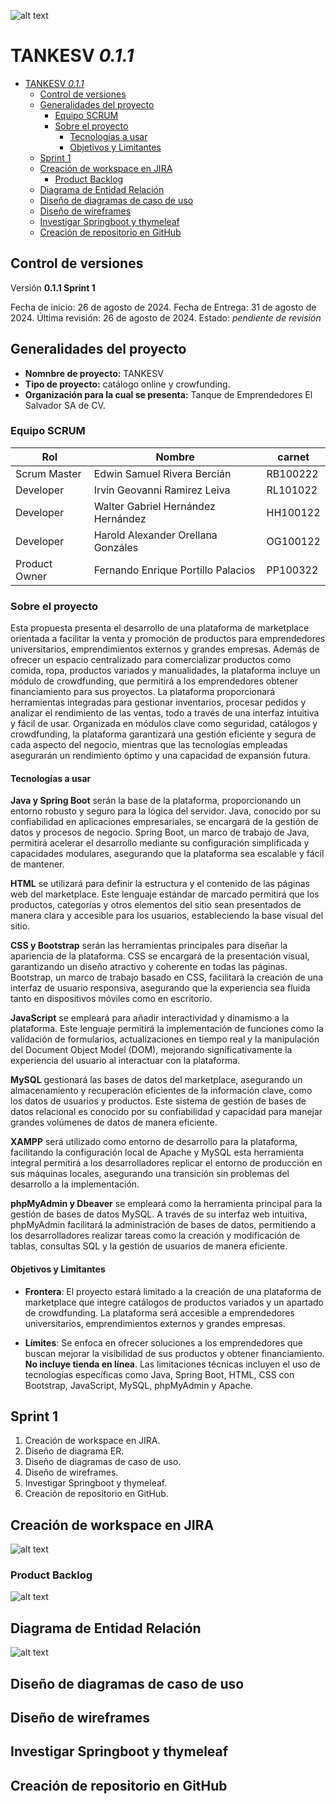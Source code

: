 ![alt text](</Docs/Sprints/IMG/Portada.png>)

# TANKESV *0.1.1*

- [TANKESV *0.1.1*](#tankesv-011)
  - [Control de versiones](#control-de-versiones)
  - [Generalidades del proyecto](#generalidades-del-proyecto)
    - [Equipo SCRUM](#equipo-scrum)
    - [Sobre el proyecto](#sobre-el-proyecto)
      - [Tecnologías a usar](#tecnologías-a-usar)
      - [Objetivos y Limitantes](#objetivos-y-limitantes)
  - [Sprint 1](#sprint-1)
  - [Creación de workspace en JIRA](#creación-de-workspace-en-jira)
    - [Product Backlog](#product-backlog)
  - [Diagrama de Entidad Relación](#diagrama-de-entidad-relación)
  - [Diseño de diagramas de caso de uso](#diseño-de-diagramas-de-caso-de-uso)
  - [Diseño de wireframes](#diseño-de-wireframes)
  - [Investigar Springboot y thymeleaf](#investigar-springboot-y-thymeleaf)
  - [Creación de repositorio en GitHub](#creación-de-repositorio-en-github)

## Control de versiones

Versión **0.1.1 Sprint 1**

Fecha de inicio: 26 de agosto de 2024.
Fecha de Entrega: 31 de agosto de 2024.
Última revisión: 26 de agosto de 2024.
Estado: *pendiente de revisión*

## Generalidades del proyecto

- **Nomnbre de proyecto:** TANKESV
- **Tipo de proyecto:** catálogo online y crowfunding.
- **Organización para la cual se presenta:** Tanque de Emprendedores El Salvador SA de CV.

### Equipo SCRUM

| **Rol**          | **Nombre**                              | **carnet** |
|------------------|-----------------------------------------|------------|
| Scrum Master     | Edwin Samuel Rivera Bercián             | RB100222  |
| Developer        | Irvin Geovanni Ramirez Leiva            |RL101022    |
| Developer        | Walter Gabriel Hernández Hernández      | HH100122   |
| Developer        | Harold Alexander Orellana Gonzáles      |OG100122    |
| Product Owner    | Fernando Enrique Portillo Palacios      | PP100322   |

### Sobre el proyecto

Esta propuesta presenta el desarrollo de una plataforma de marketplace orientada a facilitar la venta y promoción de productos para emprendedores universitarios, emprendimientos externos y grandes empresas. Además de ofrecer un espacio centralizado para comercializar productos como comida, ropa, productos variados y manualidades, la plataforma incluye un módulo de crowdfunding, que permitirá a los emprendedores obtener financiamiento para sus proyectos. La plataforma proporcionará herramientas integradas para gestionar inventarios, procesar pedidos y analizar el rendimiento de las ventas, todo a través de una interfaz intuitiva y fácil de usar. Organizada en módulos clave como seguridad, catálogos y crowdfunding, la plataforma garantizará una gestión eficiente y segura de cada aspecto del negocio, mientras que las tecnologías empleadas asegurarán un rendimiento óptimo y una capacidad de expansión futura.

#### Tecnologías a usar

**Java y Spring Boot** serán la base de la plataforma, proporcionando un entorno robusto y seguro para la lógica del servidor. Java, conocido por su confiabilidad en aplicaciones empresariales, se encargará de la gestión de datos y procesos de negocio. Spring Boot, un marco de trabajo de Java, permitirá acelerar el desarrollo mediante su configuración simplificada y capacidades modulares, asegurando que la plataforma sea escalable y fácil de mantener.

**HTML** se utilizará para definir la estructura y el contenido de las páginas web del marketplace. Este lenguaje estándar de marcado permitirá que los productos, categorías y otros elementos del sitio sean presentados de manera clara y accesible para los usuarios, estableciendo la base visual del sitio.

**CSS y Bootstrap** serán las herramientas principales para diseñar la apariencia de la plataforma. CSS se encargará de la presentación visual, garantizando un diseño atractivo y coherente en todas las páginas. Bootstrap, un marco de trabajo basado en CSS, facilitará la creación de una interfaz de usuario responsiva, asegurando que la experiencia sea fluida tanto en dispositivos móviles como en escritorio.

**JavaScript** se empleará para añadir interactividad y dinamismo a la plataforma. Este lenguaje permitirá la implementación de funciones como la validación de formularios, actualizaciones en tiempo real y la manipulación del Document Object Model (DOM), mejorando significativamente la experiencia del usuario al interactuar con la plataforma.

**MySQL** gestionará las bases de datos del marketplace, asegurando un almacenamiento y recuperación eficientes de la información clave, como los datos de usuarios y productos. Este sistema de gestión de bases de datos relacional es conocido por su confiabilidad y capacidad para manejar grandes volúmenes de datos de manera eficiente.

**XAMPP** será utilizado como entorno de desarrollo para la plataforma, facilitando la configuración local de Apache y MySQL esta herramienta integral permitirá a los desarrolladores replicar el entorno de producción en sus máquinas locales, asegurando una transición sin problemas del desarrollo a la implementación.

**phpMyAdmin y Dbeaver** se empleará como la herramienta principal para la gestión de bases de datos MySQL. A través de su interfaz web intuitiva, phpMyAdmin facilitará la administración de bases de datos, permitiendo a los desarrolladores realizar tareas como la creación y modificación de tablas, consultas SQL y la gestión de usuarios de manera eficiente.

<!-- Añadir 5. Investigar Springboot y thymeleaf. -->

#### Objetivos y Limitantes

<!-- Extiende esto un poco más -->

- **Frontera**: El proyecto estará limitado a la creación de una plataforma de marketplace que integre catálogos de productos variados y un apartado de crowdfunding. La plataforma será accesible a emprendedores universitarios, emprendimientos externos y grandes empresas.
  
- **Límites**: Se enfoca en ofrecer soluciones a los emprendedores que buscan mejorar la visibilidad de sus productos y obtener financiamiento. **No incluye tienda en línea**. Las limitaciones técnicas incluyen el uso de tecnologías específicas como Java, Spring Boot, HTML, CSS con Bootstrap, JavaScript, MySQL, phpMyAdmin y Apache.

## Sprint 1

1. Creación de workspace en JIRA.
2. Diseño de diagrama ER.
3. Diseño de diagramas de caso de uso.
4. Diseño de wireframes.
5. Investigar Springboot y thymeleaf.
6. Creación de repositorio en GitHub.

## Creación de workspace en JIRA

![alt text](</Docs/Sprints/IMG/uworkspace.atlassian.net_jira_software_projects_SCRUM_boards_1.png>)

### Product Backlog

![alt text](</Docs/Sprints/IMG/uworkspace.atlassian.net_jira_software_projects_SCRUM_boards_1_backlog.png>)

## Diagrama de Entidad Relación

![alt text](</Docs/Databse/TANKESV_ER.png>)

## Diseño de diagramas de caso de uso

## Diseño de wireframes

## Investigar Springboot y thymeleaf

## Creación de repositorio en GitHub
